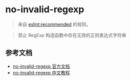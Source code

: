 # no-invalid-regexp

> 来自 [eslint:recommended](https://eslint.org/docs/rules/) 的规则。

> 禁止 RegExp 构造函数中存在无效的正则表达式字符串

## 参考文档

- [no-invalid-regexp 官方文档](https://eslint.org/docs/rules/no-invalid-regexp)
- [no-invalid-regexp 中文教程](https://eslint.cn/docs/rules/no-invalid-regexp)
